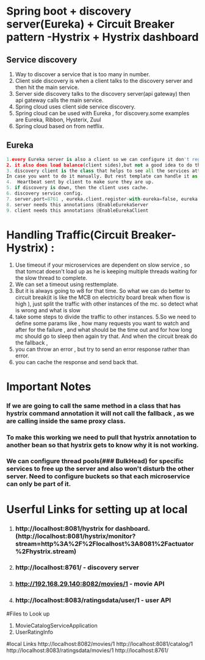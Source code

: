 # Spring  boot + discovery server(Eureka) + Circuit Breaker pattern -Hystrix + Hystrix dashboard

## Service discovery 
1. Way to discover a service that is too many in number. 
2. Client side discovery is when a client talks to the discovery server and then hit the main service. 
3. Server side discovery talks to the discovery server(api gateway) then api gateway calls the main service. 
4. Spring cloud uses client side service discovery. 
5. Spring cloud can be used with Eureka , for discovery.some examples are Eureka, Ribbon, Hysterix, Zuul
6. Spring cloud based on from netflix. 

## Eureka 
```python 
1.every Eureka server is also a client so we can configure it don't regeier yourself.
2. it also does load balance(client sides),but not a good idea to do the client side load balance. 
3. discovery client is the class that helps to see all the services attached to one title and get the list of services. 
In case you want to do it manually. But rest template can handle it as abstraction so lets omit it.
4.  Heartbeat sent by client to make sure they are up.
5. if discovery is down, then the client uses cache.
6. discovery service config.
7. server.port=8761 , eureka.client.register-with-eureka=false, eureka.client.fetch-registry=false
8. server needs this annotations @EnableEurekaServer
9. client needs this annotations @EnableEurekaClient
```

# Handling Traffic(Circuit Breaker-Hystrix) :
1. Use timeout if your microservices are dependent on slow service , so that tomcat doesn't load up as he is keeping multiple threads waiting for the slow thread to complete.
2. We can set a timeout using resttemplate.
3. But it is always going to w8 for that time. So what we can do better to circuit break(it is like the MCB on electricity board break when flow is high ), just split the traffic with other instances of the mc.
so detect what is wrong and what is slow
4. take some steps to divide the traffic to other instances. 
5.So we need to define some params like , how many requests you want to watch and after for the failure , and what should be the time out and for how long mc should go to sleep then again try that.
And when the circuit break do the fallback ,
6. you can throw an error , but try to send an error response rather than error.
7. you can cache the response and send back that.

# Important Notes
### If we are going to call the same method in a class that has hystrix command annotation it will not call the fallback , as we are calling inside the same proxy class.
### To make this working we need to pull that hystrix annotation to another bean so that hystrix gets to know why it is not working.
### We can configure thread pools(### BulkHead) for specific services to free up the server and also won't disturb the other server. Need to configure buckets so that each microservice can only be part of it.

# Userful Links for setting up at local 
1. ### http://localhost:8081/hystrix for dashboard. (http://localhost:8081/hystrix/monitor?stream=http%3A%2F%2Flocalhost%3A8081%2Factuator%2Fhystrix.stream)
2. ### http://localhost:8761/ - discovery server
3. ### http://192.168.29.140:8082/movies/1  - movie API
4. ### http://localhost:8083/ratingsdata/user/1  - user API

#Files to Look up
1. MovieCatalogServiceApplication
2. UserRatingInfo

#local Links
http://localhost:8082/movies/1
http://localhost:8081/catalog/1
http://localhost:8083/ratingsdata/movies/1
http://localhost:8761/
